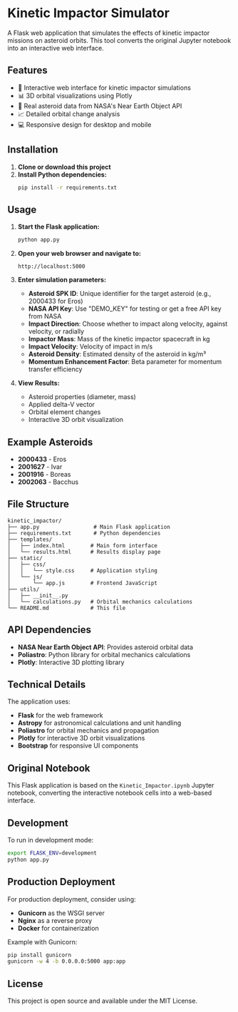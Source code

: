 # Kinetic Impactor Simulator

A Flask web application that simulates the effects of kinetic impactor missions on asteroid orbits. This tool converts the original Jupyter notebook into an interactive web interface.

## Features

- 🚀 Interactive web interface for kinetic impactor simulations
- 📊 3D orbital visualizations using Plotly
- 🌌 Real asteroid data from NASA's Near Earth Object API
- 📈 Detailed orbital change analysis
- 💻 Responsive design for desktop and mobile

## Installation

1. **Clone or download this project**
2. **Install Python dependencies:**
   ```bash
   pip install -r requirements.txt
   ```

## Usage

1. **Start the Flask application:**
   ```bash
   python app.py
   ```

2. **Open your web browser and navigate to:**
   ```
   http://localhost:5000
   ```

3. **Enter simulation parameters:**
   - **Asteroid SPK ID**: Unique identifier for the target asteroid (e.g., 2000433 for Eros)
   - **NASA API Key**: Use "DEMO_KEY" for testing or get a free API key from NASA
   - **Impact Direction**: Choose whether to impact along velocity, against velocity, or radially
   - **Impactor Mass**: Mass of the kinetic impactor spacecraft in kg
   - **Impact Velocity**: Velocity of impact in m/s
   - **Asteroid Density**: Estimated density of the asteroid in kg/m³
   - **Momentum Enhancement Factor**: Beta parameter for momentum transfer efficiency

4. **View Results:**
   - Asteroid properties (diameter, mass)
   - Applied delta-V vector
   - Orbital element changes
   - Interactive 3D orbit visualization

## Example Asteroids

- **2000433** - Eros
- **2001627** - Ivar  
- **2001916** - Boreas
- **2002063** - Bacchus

## File Structure

```
kinetic_impactor/
├── app.py                 # Main Flask application
├── requirements.txt       # Python dependencies
├── templates/
│   ├── index.html        # Main form interface
│   └── results.html      # Results display page
├── static/
│   ├── css/
│   │   └── style.css     # Application styling
│   └── js/
│       └── app.js        # Frontend JavaScript
├── utils/
│   ├── __init__.py
│   └── calculations.py   # Orbital mechanics calculations
└── README.md             # This file
```

## API Dependencies

- **NASA Near Earth Object API**: Provides asteroid orbital data
- **Poliastro**: Python library for orbital mechanics calculations
- **Plotly**: Interactive 3D plotting library

## Technical Details

The application uses:
- **Flask** for the web framework
- **Astropy** for astronomical calculations and unit handling
- **Poliastro** for orbital mechanics and propagation
- **Plotly** for interactive 3D orbit visualizations
- **Bootstrap** for responsive UI components

## Original Notebook

This Flask application is based on the `Kinetic_Impactor.ipynb` Jupyter notebook, converting the interactive notebook cells into a web-based interface.

## Development

To run in development mode:
```bash
export FLASK_ENV=development
python app.py
```

## Production Deployment

For production deployment, consider using:
- **Gunicorn** as the WSGI server
- **Nginx** as a reverse proxy
- **Docker** for containerization

Example with Gunicorn:
```bash
pip install gunicorn
gunicorn -w 4 -b 0.0.0.0:5000 app:app
```

## License

This project is open source and available under the MIT License.
